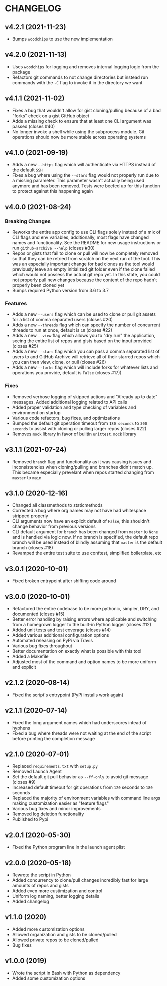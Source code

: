 # CHANGELOG

## v4.2.1 (2021-11-23)

* Bumps `woodchips` to use the new implementation

## v4.2.0 (2021-11-13)

* Uses `woodchips` for logging and removes internal logging logic from the package
* Refactors git commands to not change directories but instead run commands with the `-C` flag to invoke it in the directory we want

## v4.1.1 (2021-11-02)

* Fixes a bug that wouldn't allow for gist cloning/pulling because of a bad "forks" check on a gist GitHub object
* Adds a missing check to ensure that at least one CLI argument was passed (closes #40)
* No longer invoke a shell while using the subprocess module. Git operations should now be more stable across operating systems

## v4.1.0 (2021-09-19)

* Adds a new `--https` flag which will authenticate via HTTPS instead of the default `SSH`
* Fixes a bug where using the `--stars` flag would not properly run due to a missing parameter. This parameter wasn't actually being used anymore and has been removed. Tests were beefed up for this function to protect against this happening again

## v4.0.0 (2021-08-24)

### Breaking Changes

* Reworks the entire app config to use CLI flags solely instead of a mix of CLI flags and env variables, additionally, most flags have changed names and functionality. See the README for new usage instructions or run `github-archive --help` (closes #30)
* Repos or gists that fail to clone or pull will now be completely removed so that they can be retried from scratch on the next run of the tool. This was an especially important change for bad clones as the tool would previously leave an empty initialized git folder even if the clone failed which would not possess the actual git repo yet. In this state, you could not properly pull new changes because the content of the repo hadn't properly been cloned yet
* Bumps required Python version from 3.6 to 3.7

### Features

* Adds a new `--users` flag which can be used to clone or pull git assets for a list of comma separated users (closes #20)
* Adds a new `--threads` flag which can specify the number of concurrent threads to run at once, default is `10` (closes #22)
* Adds a new `--view` flag which allows you to "dry run" the application, seeing the entire list of repos and gists based on the input provided (closes #25)
* Adds a new `--stars` flag which you can pass a comma separated list of users to and GitHub Archive will retrieve all of their starred repos which you can then view, clone, or pull (closes #26)
* Adds a new `--forks` flag which will include forks for whatever lists and operations you provide, default is `False` (closes #17))

### Fixes

* Removed verbose logging of skipped actions and "Already up to date" messages. Added additional logging related to API calls
* Added proper validation and type checking of variables and environment on startup
* Various code refactors, bug fixes, and optimizations
* Bumped the default git operation timeout from `180 seconds` to `300 seconds` to assist with cloning or pulling larger repos (closes #22)
* Removes `mock` library in favor of builtin `unittest.mock` library

## v3.1.1 (2021-07-24)

* Removed `branch` flag and functionality as it was causing issues and inconsistencies when cloning/pulling and branches didn't match up. This became especially prevelant when repos started changing from `master` to `main`

## v3.1.0 (2020-12-16)

* Changed all classmethods to staticmethods
* Corrected a bug where org names may not have had whitespace stripped properly
* CLI arguments now have an explicit default of `False`, this shouldn't change behavior from previous versions
* CLI default argument for `branch` has been changed from `master` to `None` and is handled via logic now. If no branch is specified, the default repo branch will be used instead of blindly assuming that `master` is the default branch (closes #18)
* Revamped the entire test suite to use conftest, simplified boilerplate, etc

## v3.0.1 (2020-10-01)

* Fixed broken entrypoint after shifting code around

## v3.0.0 (2020-10-01)

* Refactored the entire codebase to be more pythonic, simpler, DRY, and documented (closes #15)
* Better error handling by raising errors where applicable and switching from a homegrown logger to the built-in Python logger (closes #12)
* Added unit tests and test coverage (closes #14)
* Added various additional configuration options
* Automated releasing on PyPi via Travis
* Various bug fixes throughout
* Better documentation on exactly what is possible with this tool
* Added a Makefile
* Adjusted most of the command and option names to be more uniform and explicit

## v2.1.2 (2020-08-14)

* Fixed the script's entrypoint (PyPi installs work again)

## v2.1.1 (2020-07-14)

* Fixed the long argument names which had underscores intead of hyphens
* Fixed a bug where threads were not waiting at the end of the script before printing the completion message

## v2.1.0 (2020-07-01)

* Replaced `requirements.txt` with `setup.py`
* Removed Launch Agent
* Set the default git pull behavior as `--ff-only` to avoid git message (closes #9)
* Increased default timeout for git operations from `120` seconds to `180` seconds
* Replaced the majority of environment variables with command line args making customization easier as "feature flags"
* Various bug fixes and minor improvements
* Removed log deletion functionality
* Published to Pypi

## v2.0.1 (2020-05-30)

* Fixed the Python program line in the launch agent plist

## v2.0.0 (2020-05-18)

* Rewrote the script in Python
* Added concurrency to clone/pull changes incredibly fast for large amounts of repos and gists
* Added even more custimization and control
* Uniform log naming, better logging details
* Added changelog

## v1.1.0 (2020)

* Added more customization options
* Allowed organization and gists to be cloned/pulled
* Allowed private repos to be cloned/pulled
* Bug fixes

## v1.0.0 (2019)

* Wrote the script in Bash with Python as dependency
* Added some customization options
